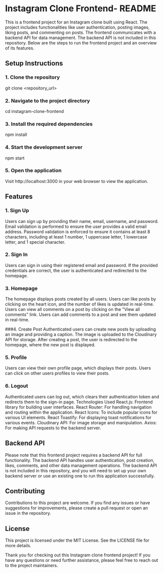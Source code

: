 # Instagram Clone Frontend- README

This is a frontend project for an Instagram clone built using React. The project includes functionalities like user authentication, posting images, liking posts, and commenting on posts. The frontend communicates with a backend API for data management. The backend API is not included in this repository. Below are the steps to run the frontend project and an overview of its features.

## Setup Instructions

### 1. Clone the repository

git clone <repository_url>

### 2. Navigate to the project directory

cd instagram-clone-frontend


### 3. Install the required dependencies

npm install


### 4. Start the development server
npm start


### 5. Open the application
Visit http://localhost:3000 in your web browser to view the application.

## Features
### 1. Sign Up
Users can sign up by providing their name, email, username, and password.
Email validation is performed to ensure the user provides a valid email address.
Password validation is enforced to ensure it contains at least 8 characters, including at least 1 number, 1 uppercase letter, 1 lowercase letter, and 1 special character.

### 2. Sign In
Users can sign in using their registered email and password.
If the provided credentials are correct, the user is authenticated and redirected to the homepage.

### 3. Homepage
The homepage displays posts created by all users.
Users can like posts by clicking on the heart icon, and the number of likes is updated in real-time.
Users can view all comments on a post by clicking on the "View all comments" link.
Users can add comments to a post and see them updated in real-time.

###4. Create Post
Authenticated users can create new posts by uploading an image and providing a caption.
The image is uploaded to the Cloudinary API for storage.
After creating a post, the user is redirected to the homepage, where the new post is displayed.

### 5. Profile
Users can view their own profile page, which displays their posts.
Users can click on other users profiles to view their posts.

### 6. Logout
Authenticated users can log out, which clears their authentication token and redirects them to the sign-in page.
Technologies Used
React.js: Frontend library for building user interfaces.
React Router: For handling navigation and routing within the application.
React Icons: To include popular icons for various UI elements.
React Toastify: For displaying toast notifications for various events.
Cloudinary API: For image storage and manipulation.
Axios: For making API requests to the backend server.

## Backend API
Please note that this frontend project requires a backend API for full functionality. The backend API handles user authentication, post creation, likes, comments, and other data management operations. The backend API is not included in this repository, and you will need to set up your own backend server or use an existing one to run this application successfully.

## Contributing
Contributions to this project are welcome. If you find any issues or have suggestions for improvements, please create a pull request or open an issue in the repository.

## License
This project is licensed under the MIT License. See the LICENSE file for more details.

Thank you for checking out this Instagram clone frontend project! If you have any questions or need further assistance, please feel free to reach out to the project maintainers.
